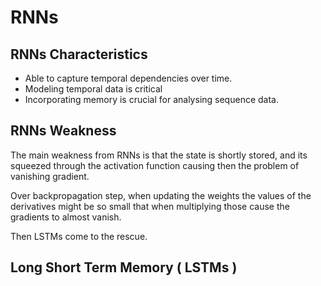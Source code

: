 # RNNs 

## RNNs Characteristics 

- Able to capture temporal dependencies over time.
- Modeling temporal data is critical
- Incorporating memory is crucial for analysing sequence data.

## RNNs Weakness

 The main weakness from RNNs is that the state is shortly stored, and its squeezed through the activation function causing then the problem of vanishing gradient. 

 Over backpropagation step, when updating the weights the values of the derivatives might be so small that when multiplying those cause the gradients to almost vanish. 

 Then LSTMs come to the rescue.

## Long Short Term Memory ( LSTMs )

